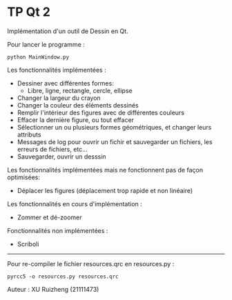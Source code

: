 # TP Qt 2

Implémentation d'un outil de Dessin en Qt.

Pour lancer le programme :
```
python MainWindow.py
```

Les fonctionnalités implémentées :
- Dessiner avec différentes formes:
  - Libre, ligne, rectangle, cercle, ellipse
- Changer la largeur du crayon
- Changer la couleur des éléments dessinés
- Remplir l'intérieur des figures avec de différentes couleurs
- Effacer la dernière figure, ou tout effacer
- Sélectionner un ou plusieurs formes géométriques, et changer leurs attributs
- Messages de log pour ouvrir un fichir et sauvegarder un fichiers, les erreurs de fichiers, etc...
- Sauvegarder, ouvrir un desssin

Les fonctionnalités implémentées mais ne fonctionnent pas de façon optimisées:
- Déplacer les figures (déplacement trop rapide et non linéaire)

Les fonctionnalités en cours d'implémentation :
- Zommer et dé-zoomer

Fonctionnalités non implémentées :
- Scriboli

-------

Pour re-compiler le fichier resources.qrc en resources.py :
```
pyrcc5 -o resources.py resources.qrc
```

Auteur : XU Ruizheng (21111473)